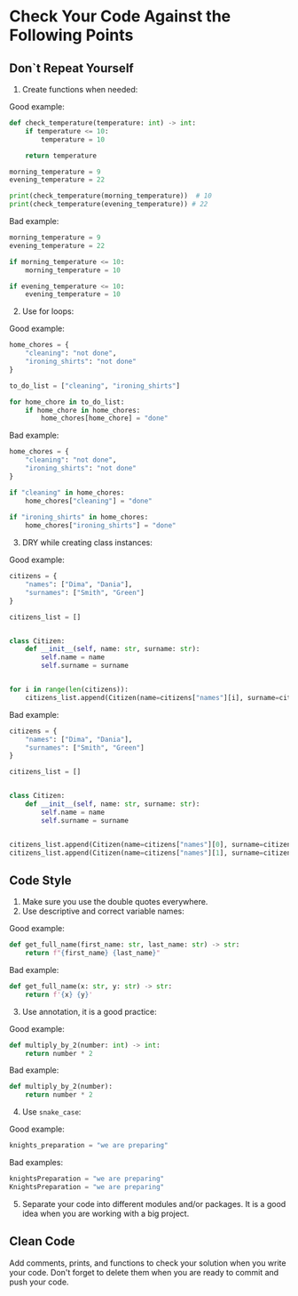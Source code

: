 # Сheck Your Code Against the Following Points

## Don`t Repeat Yourself

1. Create functions when needed:

Good example:

```python
def check_temperature(temperature: int) -> int:
    if temperature <= 10:
        temperature = 10

    return temperature

morning_temperature = 9
evening_temperature = 22

print(check_temperature(morning_temperature))  # 10
print(check_temperature(evening_temperature)) # 22
```

Bad example:

```python
morning_temperature = 9
evening_temperature = 22

if morning_temperature <= 10:
    morning_temperature = 10

if evening_temperature <= 10:
    evening_temperature = 10
```

2. Use for loops:

Good example:

```python
home_chores = {
    "cleaning": "not done",
    "ironing_shirts": "not done"
}

to_do_list = ["cleaning", "ironing_shirts"]

for home_chore in to_do_list:
    if home_chore in home_chores:
        home_chores[home_chore] = "done"
```

Bad example:

```python
home_chores = {
    "cleaning": "not done",
    "ironing_shirts": "not done"
}

if "cleaning" in home_chores:
    home_chores["cleaning"] = "done"
    
if "ironing_shirts" in home_chores:
    home_chores["ironing_shirts"] = "done"
```

3. DRY while creating class instances:

Good example:

```python
citizens = {
    "names": ["Dima", "Dania"], 
    "surnames": ["Smith", "Green"]
}

citizens_list = []


class Citizen:
    def __init__(self, name: str, surname: str):
        self.name = name
        self.surname = surname


for i in range(len(citizens)):
    citizens_list.append(Citizen(name=citizens["names"][i], surname=citizens["surnames"][i]))
```

Bad example:

```python
citizens = {
    "names": ["Dima", "Dania"], 
    "surnames": ["Smith", "Green"]
}

citizens_list = []


class Citizen:
    def __init__(self, name: str, surname: str):
        self.name = name
        self.surname = surname


citizens_list.append(Citizen(name=citizens["names"][0], surname=citizens["surnames"][0]))
citizens_list.append(Citizen(name=citizens["names"][1], surname=citizens["surnames"][1]))
```

## Code Style

1. Make sure you use the double quotes everywhere.
2. Use descriptive and correct variable names:

Good example:

```python
def get_full_name(first_name: str, last_name: str) -> str:
    return f"{first_name} {last_name}"
```

Bad example:

```python
def get_full_name(x: str, y: str) -> str:
    return f'{x} {y}'
```

3. Use annotation, it is a good practice:

Good example:

```python
def multiply_by_2(number: int) -> int:
    return number * 2
```

Bad example:

```python
def multiply_by_2(number):
    return number * 2
```

4. Use `snake_case`:

Good example:

```python
knights_preparation = "we are preparing"
```

Bad examples:

```python
knightsPreparation = "we are preparing"
KnightsPreparation = "we are preparing"
```

5. Separate your code into different modules and/or packages. 
It is a good idea when you are working with a big project.

## Clean Code

Add comments, prints, and functions to check your solution when you write your code. 
Don't forget to delete them when you are ready to commit and push your code.